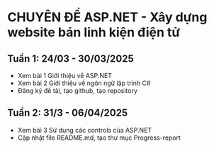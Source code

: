# CHUYÊN ĐỀ ASP.NET - Xây dựng website bán linh kiện điện tử
## Tuần 1: 24/03 - 30/03/2025
- Xem bài 1 Giới thiệu về ASP.NET
- Xem bài 2 Giới thiệu về ngôn ngữ lập trình C#
- Đăng ký đề tài, tạo github, tạo repository
## Tuần 2: 31/3 - 06/04/2025
- Xem bài 3 Sử dụng các controls của ASP.NET
- Cập nhật file README.md, tạo thư mục Progress-report
